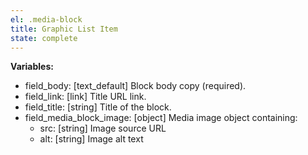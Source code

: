 ```yaml
---
el: .media-block
title: Graphic List Item
state: complete
---
```


__Variables:__
* field_body: [text_default] Block body copy (required).
* field_link: [link] Title URL link.
* field_title: [string] Title of the block.
* field_media_block_image: [object] Media image object containing:
  * src: [string] Image source URL
  * alt: [string] Image alt text